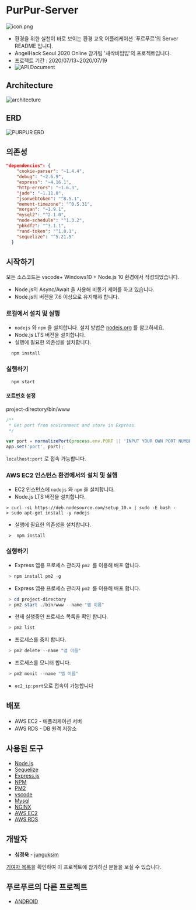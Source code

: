 # PurPur-Server


![icon.png](https://user-images.githubusercontent.com/44252639/87869823-c0ee0080-c9dd-11ea-83b5-9c515b6f90db.png)


* 환경을 위한 실천이 바로 보이는 환경 교육 어플리케이션 '푸르푸르'의 Server README 입니다.
* AngelHack Seoul 2020 Online 참가팀 '새싹비빔밥'의 프로젝트입니다.
* 프로젝트 기간 : 2020/07/13~2020/07/19
* ![API Document](https://simju9397.gitbook.io/purpur)

## Architecture

![architecture ](https://user-images.githubusercontent.com/44252639/87870374-6014f700-c9e2-11ea-95f5-c25e701983b2.png)



## ERD

![PURPUR ERD](https://user-images.githubusercontent.com/44252639/87870465-46c07a80-c9e3-11ea-866d-fdc64669f7ca.png)

## 의존성

```json
"dependencies": {
    "cookie-parser": "~1.4.4",
    "debug": "~2.6.9",
    "express": "~4.16.1",
    "http-errors": "~1.6.3",
    "jade": "~1.11.0",
    "jsonwebtoken": "^8.5.1",
    "moment-timezone": "^0.5.31",
    "morgan": "~1.9.1",
    "mysql2": "^2.1.0",
    "node-schedule": "^1.3.2",
    "pbkdf2": "^3.1.1",
    "rand-token": "^1.0.1",
    "sequelize": "^5.21.5"
  }
```

## 시작하기

모든 소스코드는 vscode+ Windows10 + Node.js 10 환경에서 작성되었습니다.

- Node.js의 Async/Await 을 사용해 비동기 제어를 하고 있습니다.
- Node.js의 버전을 7.6 이상으로 유지해햐 합니다.

### 로컬에서 설치 및 실행

- `nodejs` 와 `npm` 을 설치합니다. 설치 방법은 [nodejs.org](https://nodejs.org) 를 참고하세요.
- Node.js  LTS 버전을 설치합니다.
- 실행에 필요한 의존성을 설치합니다.

```bash
  npm install
```

### 실행하기

```bash
  npm start
```

#### **포트번호 설정**

project-directory/bin/www

```javascript
/**
 * Get port from environment and store in Express.
 */

var port = normalizePort(process.env.PORT || 'INPUT YOUR OWN PORT NUMBER HERE');
app.set('port', port);
```

`localhost:port` 로 접속 가능합니다.

### AWS EC2  인스턴스 환경에서의 설치 및 실행

- EC2 인스턴스에 `nodejs` 와 `npm` 을 설치합니다.
- Node.js  LTS 버전을 설치합니다.

```
> curl -sL https://deb.nodesource.com/setup_10.x | sudo -E bash -
> sudo apt-get install -y nodejs
```

- 실행에 필요한 의존성을 설치합니다.

```
 >  npm install
```

### 실행하기

- Express 앱용 프로세스 관리자 `pm2 `를 이용해 배포 합니다.

```powershell
 > npm install pm2 -g
```

- Express 앱용 프로세스 관리자 `pm2 `를 이용해 배포 합니다.

```powershell
 > cd project-directory
 > pm2 start ./bin/www --name "앱 이름"
```

- 현재 실행중인 프로세스 목록을 확인 합니다.

```powershell
 > pm2 list
```

- 프로세스를 중지 합니다.

```powershell
 > pm2 delete --name "앱 이릅"
```

- 프로세스를 모니터 합니다.

```powershell
 > pm2 monit --name "앱 이름"
```

- `ec2_ip:port`으로 접속이 가능합니다

## 배포

- AWS EC2 - 애플리케이션 서버
- AWS RDS - DB 원격 저장소

## 사용된 도구

- [Node.js](https://nodejs.org/ko/)
- [Sequelize](https://sequelize.org/)
- [Express.js](http://expressjs.com/ko/)
- [NPM](https://rometools.github.io/rome/)
- [PM2](http://pm2.keymetrics.io/)
- [vscode](https://code.visualstudio.com/)
- [Mysql](https://www.mysql.com/)
- [NGINX](https://nginx.org/en/)
- [AWS EC2](https://aws.amazon.com/ko/ec2/?sc_channel=PS&sc_campaign=acquisition_KR&sc_publisher=google&sc_medium=english_ec2_b&sc_content=ec2_e&sc_detail=aws%20ec2&sc_category=ec2&sc_segment=177228231544&sc_matchtype=e&sc_country=KR&s_kwcid=AL!4422!3!177228231544!e!!g!!aws%20ec2&ef_id=WkRozwAAAnO-lPWy:20180412120123:s) 
- [AWS RDS](https://aws.amazon.com/ko/rds/)

## 개발자

- **심정욱** - [junguksim](https://github.com/junguksim) 

[기여자 목록](https://github.com/wave-lab/project-wave-server/graphs/contributors)을 확인하여 이 프로젝트에 참가하신 분들을 보실 수 있습니다.

## 푸르푸르의 다른 프로젝트

- [ANDROID](https://github.com/PurPur-Resque-Team/PurPur-Android)
